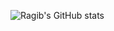 <!--
**rafaelragib/rafaelragib** is a ✨ _special_ ✨ repository because its `README.md` (this file) appears on your GitHub profile.
!-->

![Ragib's GitHub stats](https://github-readme-stats.vercel.app/api?username=rafaelragib&show_icons=true&theme=radical)
